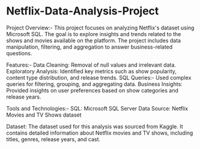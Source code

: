 # Netflix-Data-Analysis-Project
Project Overview:-
This project focuses on analyzing Netflix's dataset using Microsoft SQL. The goal is to explore insights and trends related to the shows and movies available on the platform. The project includes data manipulation, filtering, and aggregation to answer business-related questions.

Features:-
Data Cleaning: Removal of null values and irrelevant data.
Exploratory Analysis: Identified key metrics such as show popularity, content type distribution, and release trends.
SQL Queries:- Used complex queries for filtering, grouping, and aggregating data.
Business Insights: Provided insights on user preferences based on show categories and release years.

Tools and Technologies:-
SQL: Microsoft SQL Server
Data Source: Netflix Movies and TV Shows dataset

Dataset:
The dataset used for this analysis was sourced from Kaggle. It contains detailed information about Netflix movies and TV shows, including titles, genres, release years, and cast.
